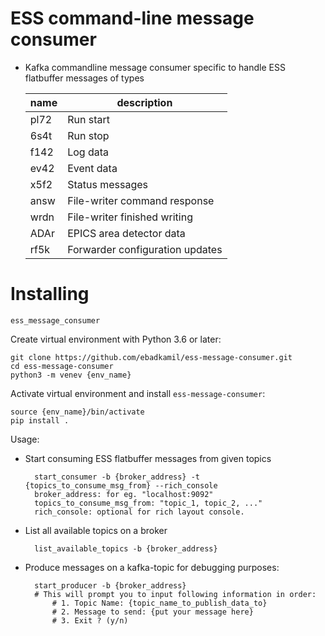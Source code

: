 # ESS command-line message consumer
  - Kafka commandline message consumer specific to handle ESS flatbuffer messages
    of types

    |name|description|
    |----|-----------|
    |pl72|Run start|
    |6s4t|Run stop|
    |f142|Log data|
    |ev42|Event data|
    |x5f2|Status messages|
    |answ|File-writer command response|
    |wrdn|File-writer finished writing|
    |ADAr|EPICS area detector data|
    |rf5k|Forwarder configuration updates|

Installing
==========

`ess_message_consumer`

Create virtual environment with Python 3.6 or later:

    git clone https://github.com/ebadkamil/ess-message-consumer.git
    cd ess-message-consumer
    python3 -m venev {env_name}

Activate virtual environment and install `ess-message-consumer`:

    source {env_name}/bin/activate
    pip install .

Usage:

- Start consuming ESS flatbuffer messages from given topics

        start_consumer -b {broker_address} -t {topics_to_consume_msg_from} --rich_console
        broker_address: for eg. "localhost:9092"
        topics_to_consume_msg_from: "topic_1, topic_2, ..."
        rich_console: optional for rich layout console.

- List all available topics on a broker

        list_available_topics -b {broker_address}

- Produce messages on a kafka-topic for debugging purposes:

        start_producer -b {broker_address}
        # This will prompt you to input following information in order:
            # 1. Topic Name: {topic_name_to_publish_data_to}
            # 2. Message to send: {put your message here}
            # 3. Exit ? (y/n)